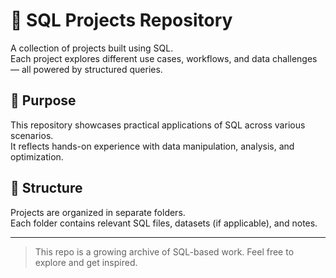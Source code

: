 # 🧠 SQL Projects Repository

A collection of  projects built using SQL.  
Each project explores different use cases, workflows, and data challenges — all powered by structured queries.

## 🎯 Purpose

This repository showcases practical applications of SQL across various scenarios.  
It reflects hands-on experience with data manipulation, analysis, and optimization.

## 📁 Structure

Projects are organized in separate folders.  
Each folder contains relevant SQL files, datasets (if applicable), and notes.

---

> This repo is a growing archive of SQL-based work. Feel free to explore and get inspired.
